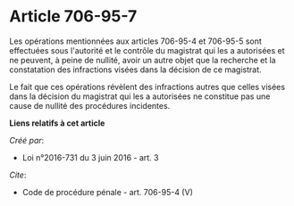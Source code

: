 # Article 706-95-7

Les opérations mentionnées aux articles 706-95-4 et 706-95-5 sont effectuées sous l'autorité et le contrôle du magistrat qui
les a autorisées et ne peuvent, à peine de nullité, avoir un autre objet que la recherche et la constatation des infractions
visées dans la décision de ce magistrat. 

Le fait que ces opérations révèlent des infractions autres que celles visées dans la décision du magistrat qui les a
autorisées ne constitue pas une cause de nullité des procédures incidentes.

**Liens relatifs à cet article**

_Créé par_:

  - Loi n°2016-731 du 3 juin 2016 - art. 3

_Cite_:

  - Code de procédure pénale - art. 706-95-4 (V)
